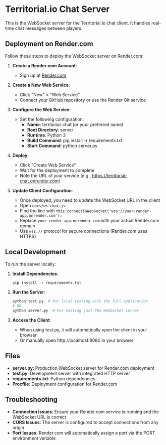 # Territorial.io Chat Server

This is the WebSocket server for the Territorial.io chat client. It handles real-time chat messages between players.

## Deployment on Render.com

Follow these steps to deploy the WebSocket server on Render.com:

1. **Create a Render.com Account**:
   - Sign up at [Render.com](https://render.com/)

2. **Create a New Web Service**:
   - Click "New" > "Web Service"
   - Connect your GitHub repository or use the Render Git service

3. **Configure the Web Service**:
   - Set the following configuration:
     - **Name**: territorial-chat (or your preferred name)
     - **Root Directory**: server
     - **Runtime**: Python 3
     - **Build Command**: pip install -r requirements.txt
     - **Start Command**: python server.py

4. **Deploy**:
   - Click "Create Web Service"
   - Wait for the deployment to complete
   - Note the URL of your service (e.g., https://territorial-chat.onrender.com)

5. **Update Client Configuration**:
   - Once deployed, you need to update the WebSocket URL in the client
   - Open `docs/ws-chat.js`
   - Find the line with `this.connectToWebSocket('wss://your-render-app.onrender.com');`
   - Replace `your-render-app.onrender.com` with your actual Render.com domain
   - Use `wss://` protocol for secure connections (Render.com uses HTTPS)

## Local Development

To run the server locally:

1. **Install Dependencies**:
   ```bash
   pip install -r requirements.txt
   ```

2. **Run the Server**:
   ```bash
   python test.py  # For local testing with the full application
   # OR
   python server.py  # For testing just the WebSocket server
   ```

3. **Access the Client**:
   - When using test.py, it will automatically open the client in your browser
   - Or manually open http://localhost:8080 in your browser

## Files

- **server.py**: Production WebSocket server for Render.com deployment
- **test.py**: Development server with integrated HTTP server
- **requirements.txt**: Python dependencies
- **Procfile**: Deployment configuration for Render.com

## Troubleshooting

- **Connection Issues**: Ensure your Render.com service is running and the WebSocket URL is correct
- **CORS Issues**: The server is configured to accept connections from any origin
- **Port Issues**: Render.com will automatically assign a port via the PORT environment variable
